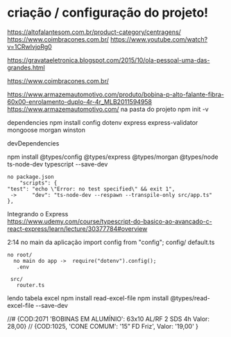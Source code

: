 # criação / configuração do projeto!
 https://altofalantesom.com.br/product-category/centragens/
 https://www.coimbracones.com.br/
 https://www.youtube.com/watch?v=1CRwIvjoRg0
 
  https://gravataeletronica.blogspot.com/2015/10/ola-pessoal-uma-das-grandes.html
 
 https://www.coimbracones.com.br/

 https://www.armazemautomotivo.com/produto/bobina-p-alto-falante-fibra-60x00-enrolamento-duplo-4r-4r_MLB2011594958
 https://www.armazemautomotivo.com/
 na pasta do projeto 
  npm init -v

  dependencies 
  npm install config dotenv express express-validator mongoose morgan winston 
  
  devDependencies
  
  npm install @types/config @types/express  @types/morgan @types/node ts-node-dev typescript --save-dev
  <!-- * o mongoose já possui seu próprio tipos  -->

	no package.json
	    "scripts": {
    "test": "echo \"Error: no test specified\" && exit 1",
	 -> 	"dev": "ts-node-dev --respawn --transpile-only src/app.ts"
    },

Integrando o Express		
   https://www.udemy.com/course/typescript-do-basico-ao-avancado-c-react-express/learn/lecture/30377784#overview

2:14 no main da aplicação import config from "config";
       config/
        default.ts
  
	no root/
	  no main do app ->  require("dotenv").config();
	   .env  
	    
	 src/
	   router.ts		


lendo tabela excel 
 npm install read-excel-file 
 npm install @types/read-excel-file --save-dev



 //#  {COD:2071	'BOBINAS EM ALUMÍNIO': 63x10 AL/RF 2 SDS 4h	Valor: 28,00}
 //   {COD:1025, 'CONE COMUM': '15” FD Friz', Valor: '19,00' }

